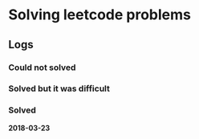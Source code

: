 # Solving leetcode problems

## Logs

### Could not solved

### Solved but it was difficult

### Solved

**2018-03-23**



